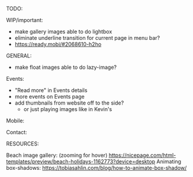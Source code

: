 TODO:


WIP/important:
- make gallery images able to do lightbox
- eliminate underline transition for current page in menu bar?
- https://ready.mobi/#2068610-h2ho

GENERAL:
- make float images able to do lazy-image?

Events:
- "Read more" in Events details
- more events on Events page
- add thumbnails from website off to the side?
	- or just playing images like in Kevin's

Mobile:

Contact:



RESOURCES:

Beach image gallery: (zooming for hover)
https://nicepage.com/html-templates/preview/beach-holidays-1162773?device=desktop
Animating box-shadows:
https://tobiasahlin.com/blog/how-to-animate-box-shadow/